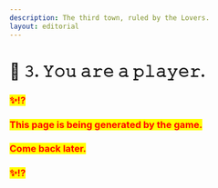 ```yaml
---
description: The third town, ruled by the Lovers.
layout: editorial
---
```


# 🏡 𝟹. 𝚈𝚘𝚞 𝚊𝚛𝚎 𝚊 𝚙𝚕𝚊𝚢𝚎𝚛.



### <mark style="color:red;">✨⁉️</mark>&#x20;

### <mark style="color:red;">This page is being generated by the game.</mark>&#x20;

### <mark style="color:red;">Come back later.</mark>

### <mark style="color:red;">✨⁉️</mark>



